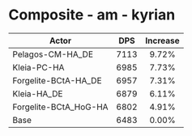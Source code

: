 # Composite - am - kyrian
| Actor | DPS | Increase |
|---|:---:|:---:|
|Pelagos-CM-HA_DE|7113|9.72%|
|Kleia-PC-HA|6985|7.73%|
|Forgelite-BCtA-HA_DE|6957|7.31%|
|Kleia-HA_DE|6879|6.11%|
|Forgelite-BCtA_HoG-HA|6802|4.91%|
|Base|6483|0.00%|
